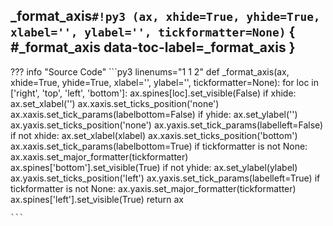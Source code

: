 ## **_format_axis**`#!py3 (ax, xhide=True, yhide=True, xlabel='', ylabel='', tickformatter=None)` { #_format_axis data-toc-label=_format_axis }



??? info "Source Code" 
	```py3 linenums="1 1 2" 
	def _format_axis(ax, xhide=True, yhide=True, xlabel='', ylabel='',
	        tickformatter=None):
	    for loc in ['right', 'top', 'left', 'bottom']:
	        ax.spines[loc].set_visible(False)
	    if xhide:
	        ax.set_xlabel('')
	        ax.xaxis.set_ticks_position('none')
	        ax.xaxis.set_tick_params(labelbottom=False)
	    if yhide:
	        ax.set_ylabel('')
	        ax.yaxis.set_ticks_position('none')
	        ax.yaxis.set_tick_params(labelleft=False)
	    if not xhide:
	        ax.set_xlabel(xlabel)
	        ax.xaxis.set_ticks_position('bottom')
	        ax.xaxis.set_tick_params(labelbottom=True)
	        if tickformatter is not None:
	            ax.xaxis.set_major_formatter(tickformatter)
	        ax.spines['bottom'].set_visible(True)
	    if not yhide:
	        ax.set_ylabel(ylabel)
	        ax.yaxis.set_ticks_position('left')
	        ax.yaxis.set_tick_params(labelleft=True)
	        if tickformatter is not None:
	            ax.yaxis.set_major_formatter(tickformatter)
	        ax.spines['left'].set_visible(True)
	    return ax
	
	```

